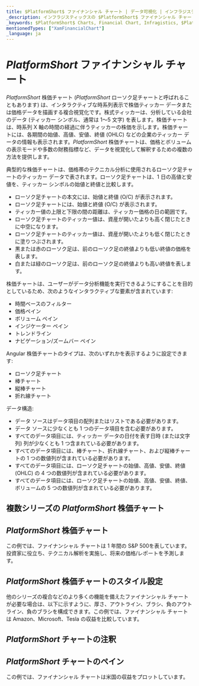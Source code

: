 ```yaml
---
title: $PlatformShort$ ファイナンシャル チャート | データ可視化 | インフラジスティックス
_description: インフラジスティックスの $PlatformShort$ ファイナンシャル チャート
_keywords: $PlatformShort$ Charts, Financial Chart, Infragistics, $PlatformShort$ チャート, ファイナンシャル チャート, インフラジスティックス
mentionedTypes: ["XamFinancialChart"]
_language: ja
---
```

# $PlatformShort$ ファイナンシャル チャート

$PlatformShort$ 株価チャート ($PlatformShort$ ローソク足チャートと呼ばれることもあります) は、インタラクティブな時系列表示で株価ティッカー データまたは価格データを描画する複合視覚化です。株式ティッカーは、分析している会社のデータ (ティッカー シンボル、通常は 1〜5 文字) を表します。株価チャートは、時系列 X 軸の時間の経過に伴うティッカーの株価を示します。株価チャートには、各期間の始値、高値、安値、終値 (OHLC) などの企業のティッカー データの情報も表示されます。$PlatformShort$ 株価チャートは、価格とボリュームの表示モードや多数の財務指標など、データを視覚化して解釈するための複数の方法を提供します。 

典型的な株価チャートは、価格帯のテクニカル分析に使用されるローソク足チャートのティッカー データで表されます。ローソク足チャートは、1 日の高値と安値を、ティッカー シンボルの始値と終値と比較します。

- ローソク足チャートの本文には、始値と終値 (O/C) が表示されます。
- ローソク足チャートには、始値と終値 (O/C) が表示されます。
- ティッカー値の上限と下限の間の距離は、ティッカー価格の日の範囲です。
- ローソク足チャートのティッカー値は、資産が開いたよりも高く閉じたときに中空になります。
- ローソク足チャートのティッカー値は、資産が開いたよりも低く閉じたときに塗りつぶされます。
- 黒または赤のローソク足は、前のローソク足の終値よりも低い終値の価格を表します。
- 白または緑のローソク足は、前のローソク足の終値よりも高い終値を表します。

株価チャートは、ユーザーがデータ分析機能を実行できるようにすることを目的としているため、次のようなインタラクティブな要素が含まれています:

- 時間ベースのフィルター
- 価格ペイン
- ボリューム ペイン
- インジケーター ペイン
- トレンドライン
- ナビゲーション/ズームバー ペイン

Angular 株価チャートのタイプは、次のいずれかを表示するように設定できます:

- ローソク足チャート
- 棒チャート
- 縦棒チャート
- 折れ線チャート 

データ構造:

- データ ソースはデータ項目の配列またはリストである必要があります。
- データ ソースに少なくとも 1 つのデータ項目を含む必要があります。
- すべてのデータ項目には、ティッカー データの日付を表す日時 (または文字列) 列が少なくとも 1 つ含まれている必要があります。
- すべてのデータ項目には、棒チャート、折れ線チャート、および縦棒チャートの 1 つの数値列が含まれている必要があります。
- すべてのデータ項目には、ローソク足チャートの始値、高値、安値、終値 (OHLC) の 4 つの数値列が含まれている必要があります。
- すべてのデータ項目には、ローソク足チャートの始値、高値、安値、終値、ボリュームの 5 つの数値列が含まれている必要があります。

## 複数シリーズの $PlatformShort$ 株価チャート


<code-view style="height: 400px" 
           data-demos-base-url="{environment:dvDemosBaseUrl}" 
           iframe-src="{environment:dvDemosBaseUrl}/charts/financial-chart-multiple-data" 
           alt="$PlatformShort$ 株価指数チャート" >
</code-view>

<div class="divider--half"></div>

<div class="divider--half"></div>

## $PlatformShort$ 株価チャート

この例では、ファイナンシャル チャートは 1 年間の S&P 500を表しています。投資家に役立ち、テクニカル解析を実施し、将来の価格/レポートを予測します。

<code-view style="height: 400px" 
           data-demos-base-url="{environment:dvDemosBaseUrl}" 
           iframe-src="{environment:dvDemosBaseUrl}/charts/financial-chart-stock-index-chart" 
           alt="$PlatformShort$ 株価指数チャート" >
</code-view>

<div class="divider--half"></div>

## $PlatformShort$ 株価チャートのスタイル設定

他のシリーズの複合などのより多くの機能を備えたファイナンシャル チャートが必要な場合は、以下に示すように、厚さ、アウトライン、ブラシ、負のアウトライン、負のブラシを構成できます。この例では、ファイナンシャル チャートは Amazon、Microsoft、Tesla の収益を比較しています。

<code-view style="height: 400px" 
           data-demos-base-url="{environment:dvDemosBaseUrl}" 
           iframe-src="{environment:dvDemosBaseUrl}/charts/financial-chart-styling" 
           alt="$PlatformShort$ 株価指数チャート" >
</code-view>

<div class="divider--half"></div>

<!-- TODO use this iframe which will point to a new sample:
<iframe src='{environment:dvDemosBaseUrl}/charts/category-chart-type-Line' width="100%" height="100%" seamless frameBorder="0" onload="onXPlatSampleIframeContentLoaded(this);" alt="$PlatformShort$ Financial Chart Example"></iframe> -->

## $PlatformShort$ チャートの注釈

<code-view style="height: 400px" 
           data-demos-base-url="{environment:dvDemosBaseUrl}" 
           iframe-src="{environment:dvDemosBaseUrl}/charts/financial-chart-annotations" 
           alt="$PlatformShort$ チャートの注釈" >
</code-view>

<div class="divider--half"></div>

## $PlatformShort$ チャートのペイン

この例では、ファイナンシャル チャートは米国の収益をプロットしています。

<code-view style="height: 400px" 
           data-demos-base-url="{environment:dvDemosBaseUrl}" 
           iframe-src="{environment:dvDemosBaseUrl}/charts/financial-chart-panes" 
           alt="$PlatformShort$ チャートのペイン" >
</code-view>

<div class="divider--half"></div>

<!-- TODO list API links used in this topic 
## API メンバー
-->